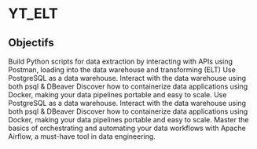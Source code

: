 # YT_ELT
## Objectifs
Build Python scripts for data extraction by interacting with APIs using Postman, loading into the data warehouse and transforming (ELT)
Use PostgreSQL as a data warehouse. Interact with the data warehouse using both psql & DBeaver
Discover how to containerize data applications using Docker, making your data pipelines portable and easy to scale.
Use PostgreSQL as a data warehouse. Interact with the data warehouse using both psql & DBeaver
Discover how to containerize data applications using Docker, making your data pipelines portable and easy to scale.
Master the basics of orchestrating and automating your data workflows with Apache Airflow, a must-have tool in data engineering.
